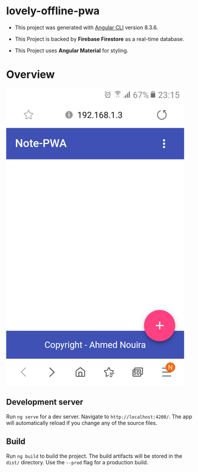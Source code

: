 # lovely-offline-pwa

* This project was generated with [Angular CLI](https://github.com/angular/angular-cli) version 8.3.6.

* This Project is backed by **Firebase Firestore** as a real-time database.

* This Project uses **Angular Material** for styling.

# Overview 

![layout](./img/layout.png)


## Development server

Run `ng serve` for a dev server. Navigate to `http://localhost:4200/`. The app will automatically reload if you change any of the source files.


## Build

Run `ng build` to build the project. The build artifacts will be stored in the `dist/` directory. Use the `--prod` flag for a production build.